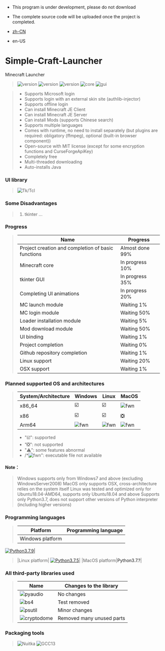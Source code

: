 - This program is under development, please do not download
- The complete source code will be uploaded once the project is completed.

- [zh-CN](https://github.com/mc-124/Simple-Craft-Launcher/blob/main/README.md)
- en-US
# Simple-Craft-Launcher
Minecraft Launcher 

> ![version](https://img.shields.io/badge/release-None-green)
> ![version](https://img.shields.io/badge/snapshot-None-yellow)
> ![version](https://img.shields.io/badge/dev-0.0.1-red)
> ![core](https://img.shields.io/badge/Core-0.0.1-green)
> ![gui](https://img.shields.io/badge/GUI-0.0.1-green)

> * Supports Microsoft login
> * Supports login with an external skin site (authlib-injector)
> * Supports offline login
> * Can install Minecraft JE Client
> * Can install Minecraft JE Server
> * Can install Mods (supports Chinese search)
> * Supports multiple languages
> * Comes with runtime, no need to install separately (but plugins are required: obligatory (ffmpeg), optional (built-in browser component))
> * Open-source with MIT license (except for some encryption functions and CurseForgeApiKey)
> * Completely free
> * Multi-threaded downloading
> * Auto-installs Java

### UI library
> ![Tk/Tcl](https://img.shields.io/badge/Tk%20Tcl-8.6-red)

### Some Disadvantages
> 1. tkinter ...

### Progress
> |Name|Progress|
> |-|-|
> |Project creation and completion of basic functions|Almost done 99%|
> |Minecraft core|In progress 10%|
> |tkinter GUI|In progress 35%|
> |Completing UI animations|In progress 20%|
> |MC launch module|Waiting 1%|
> |MC login module|Waiting 50%|
> |Loader installation module|Waiting 5%|
> |Mod download module|Waiting 50%|
> |UI binding|Waiting 1%|
> |Project completion|Waiting 0%|
> |Github repository completion|Waiting 1%|
> |Linux support|Waiting 20%|
> |OSX support|Waiting 1%|

### Planned supported OS and architectures
> |System/Architecture|Windows|Linux|MacOS|
> |-|-|-|-|
> |x86_64|☑️|☑️|![fwn](https://d.kstore.space/download/4904/SCL/website/fwn.png)|
> |x86|☑️|☑️|❎|
> |Arm64|![fwn](https://d.kstore.space/download/4904/SCL/website/fwn.png)|![fwn](https://d.kstore.space/download/4904/SCL/website/fwn.png)|![fwn](https://d.kstore.space/download/4904/SCL/website/fwn.png)|
> - "☑️": supported
> - "❎": not supported
> - "⚠️": some features abnormal
> - /*![fwn](https://d.kstore.space/download/4904/SCL/website/fwn.png)\": executable file not available 
#### Note：
> Windows supports only from Windows7 and above (excluding WindowsServer2008)
> MacOS only supports OSX, cross-architecture relies on the system itself
> Linux was tested and optimized only for Ubuntu18.04-AMD64, supports only Ubuntu18.04 and above
> Supports only Python3.7, does not support other versions of Python interpreter (including higher versions)

### Programming languages
> |Platform|Programming language|
> |-|-|
> |Windows platform|
<a href="https://www.python.org/downloads/release/python-379/"><img src="https://img.shields.io/badge/Python_3.7.9_win32_x86-3d7aab?style=for-the-badge&logo=python&logoColor=ffffff" alt="Python3.7.9"></a>|
> |Linux platform|
<a href="https://www.python.org/downloads/release/python-375/"><img src="https://img.shields.io/badge/Python_3.7.5_linux_x64-3d7aab?style=for-the-badge&logo=python&logoColor=ffffff" alt="Python3.7.5"></a>|
> |MacOS platform|<a>Python3.7.?</a>|

### All third-party libraries used
> |Name|Changes to the library|
> |-|-|
> |![pyaudio](https://img.shields.io/badge/pyaudio-0.2.13-green)|No changes|
> |![bs4](https://img.shields.io/badge/BeautifulSoup4-4.12.2-green)|Test removed|
> |![psutil](https://img.shields.io/badge/psutil-5.9.5-green)| Minor changes|
> |![cryptodome](https://img.shields.io/badge/PyCryptoDome-3.19.0-green)| Removed many unused parts|

### Packaging tools
> ![Nuitka](https://img.shields.io/badge/Nuitka-1.9.6-green)
> ![GCC13](http://img.shields.io/badge/GCC_x86-13.2.0-green)
